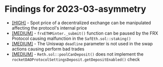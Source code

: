 # Findings for 2023-03-asymmetry 

- [[HIGH]]([HIGH]-Spot_price_of_a_decentralized_exchange_can_be_manipulated_affecting_the_protocol's_internal_price/README.md) - Spot price of a decentralized exchange can be manipulated affecting the protocol's internal price
- [[MEDIUM]]([MEDIUM]-'''frxETHMinter._submit()'''_function_can_be_paused_by_the_FRX_Protocol_causing_malfunction_in_the_'''SafEth.sol::staking()'''/README.md) - ```frxETHMinter._submit()``` function can be paused by the FRX Protocol causing malfunction in the ```SafEth.sol::staking()```
- [[MEDIUM]]([MEDIUM]-The_Uniswap_'''deadline'''_parameter_is_not_used_in_the_swap_actions_causing_perform_bad_trades/README.md) - The Uniswap ```deadline``` parameter is not used in the swap actions causing perform bad trades
- [[MEDIUM]]([MEDIUM]-'''Reth.sol::poolCanDeposit()'''_does_not_implement_the_'''rocketDAOProtocolSettingsDeposit.getDepositEnabled()'''_check/README.md) - ```Reth.sol::poolCanDeposit()``` does not implement the ```rocketDAOProtocolSettingsDeposit.getDepositEnabled()``` check
